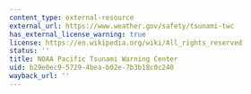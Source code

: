 ```yaml
---
content_type: external-resource
external_url: https://www.weather.gov/safety/tsunami-twc
has_external_license_warning: true
license: https://en.wikipedia.org/wiki/All_rights_reserved
status: ''
title: NOAA Pacific Tsunami Warning Center
uid: b29e0ec9-5729-4bea-b02e-7b3b18c0c240
wayback_url: ''
---
```

